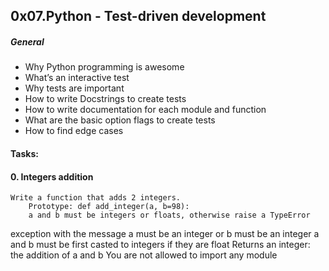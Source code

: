 ## 0x07.Python - Test-driven development


##### General
* Why Python programming is awesome
* What’s an interactive test
* Why tests are important
* How to write Docstrings to create tests
* How to write documentation for each module and function
* What are the basic option flags to create tests
* How to find edge cases


#### Tasks:

#### 0. Integers addition

	Write a function that adds 2 integers.
		Prototype: def add_integer(a, b=98):
		a and b must be integers or floats, otherwise raise a TypeError
exception with the message a must be an integer or b must be an integer
		a and b must be first casted to integers if they are float
		Returns an integer: the addition of a and b
		You are not allowed to import any module
